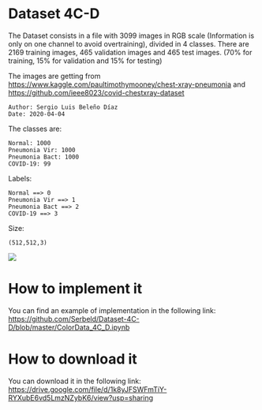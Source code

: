 # Dataset 4C-D

The Dataset consists in a file with 3099 images in RGB scale  (Information is only on one channel to avoid overtraining), divided in 4 classes. There are 2169 training images, 465 validation images and 465 test images. (70% for training, 15% for validation and 15% for testing)

The images are getting from
https://www.kaggle.com/paultimothymooney/chest-xray-pneumonia and
https://github.com/ieee8023/covid-chestxray-dataset

    Author: Sergio Luis Beleño Díaz
    Date: 2020-04-04

The classes are:

    Normal: 1000
    Pneumonia Vir: 1000
    Pneumonia Bact: 1000
    COVID-19: 99

Labels:

    Normal ==> 0
    Pneumonia Vir ==> 1
    Pneumonia Bact ==> 2
    COVID-19 ==> 3
    
Size:

    (512,512,3)
    

<img src="índice_2.png" />


# How to implement it

You can find an example of implementation in the following link: 
https://github.com/Serbeld/Dataset-4C-D/blob/master/ColorData_4C_D.ipynb

# How to download it

You can download it in the following link: 
https://drive.google.com/file/d/1k8yJFSWFmTiY-RYXubE6vd5LmzNZybK6/view?usp=sharing
